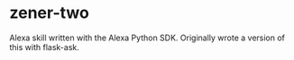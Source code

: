 # zener-two

Alexa skill written with the Alexa Python SDK. Originally wrote a version of this with flask-ask.


